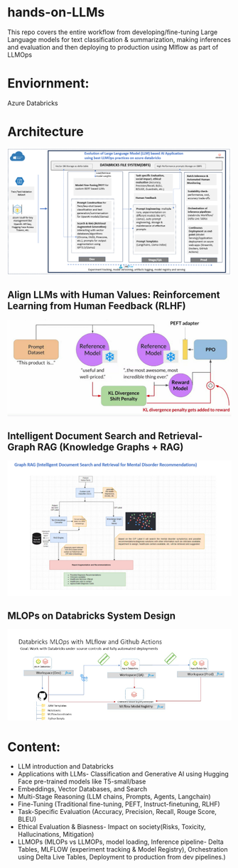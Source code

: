 # hands-on-LLMs
This repo covers the entire workflow from developing/fine-tuning Large Language models for text classification & summarization, making inferences and evaluation and then deploying to production using Mlflow as part of LLMOps


# Enviornment:
Azure Databricks



# Architecture
![LLMOps](LLMOPs_Architecture.png)


## Align LLMs with Human Values: Reinforcement Learning from Human Feedback (RLHF)
![RLHF](RLHF.png)

## Intelligent Document Search and Retrieval- Graph RAG (Knowledge Graphs + RAG)
![GRAPH_RAG](graph_rag.png)

## MLOPs on Databricks System Design
![LLMOPs](dbmlops.png)


# Content:
* LLM introduction and Databricks
* Applications with LLMs- Classification and Generative AI using Hugging Face pre-trained models like T5-small/base
* Embeddings, Vector Databases, and Search
* Multi-Stage Reasoning (LLM chains, Prompts, Agents, Langchain)
* Fine-Tuning (Traditional fine-tuning, PEFT, Instruct-finetuning, RLHF)
* Task-Specific Evaluation (Accuracy, Precision, Recall, Rouge Score, BLEU)
* Ethical Evaluation & Biasness- Impact on society(Risks, Toxicity, Hallucinations, Mitigation)
* LLMOPs (MLOPs vs LLMOPs, model loading, Inference pipeline- Delta Tables, MLFLOW (experiment tracking & Model Registry), Orchestration using Delta Live Tables, Deployment to production from dev pipelines.)



